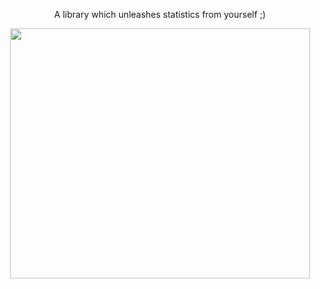 <p align="center">A library which unleashes statistics from yourself ;)</p>

<p align="center">
 <img src="https://cdn.pixabay.com/photo/2016/11/05/08/15/analytics-1799648_960_720.png" height="400px" width="480px"></img></p>
